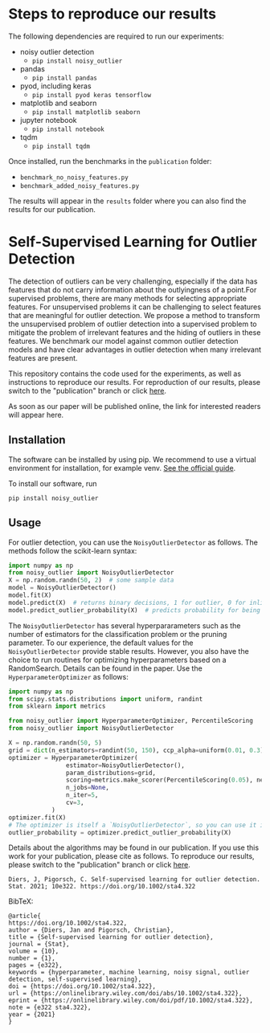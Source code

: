 # Steps to reproduce our results

The following dependencies are required to run our experiments:

- noisy outlier detection
    - `pip install noisy_outlier`
- pandas
    - `pip install pandas`
- pyod, including keras
    - `pip install pyod keras tensorflow`
- matplotlib and seaborn
    - `pip install matplotlib seaborn`
- jupyter notebook
    - `pip install notebook`
- tqdm
    - `pip install tqdm`

Once installed, run the benchmarks in the `publication` folder:
- `benchmark_no_noisy_features.py`
- `benchmark_added_noisy_features.py`

The results will appear in the `results` folder where you can also find the results for our publication.


# Self-Supervised Learning for Outlier Detection

The detection of outliers can be very challenging, especially if the data has features that do not carry 
information about the outlyingness of a point.For supervised problems, there are many methods for selecting 
appropriate features. For unsupervised problems it can be challenging to select features that are meaningful 
for outlier detection. We propose a method to transform the unsupervised problem of outlier detection into a 
supervised problem to mitigate the problem of irrelevant features and the hiding of outliers in these features. 
We benchmark our model against common outlier detection models and have clear advantages in outlier detection 
when many irrelevant features are present.

This repository contains the code used for the experiments, as well as instructions to reproduce our results. 
For reproduction of our results, please switch to the "publication" branch 
or click [here](https://github.com/JanDiers/self-supervised-outlier/tree/publication).

As soon as our paper will be published online, the link for interested readers will appear here.

## Installation

The software can be installed by using pip. We recommend to use a virtual environment for installation, for example 
venv. [See the official guide](https://docs.python.org/3/library/venv.html).

To install our software, run

``pip install noisy_outlier``


## Usage

For outlier detection, you can use the `NoisyOutlierDetector` as follows. The methods follow the scikit-learn syntax:

```python
import numpy as np
from noisy_outlier import NoisyOutlierDetector
X = np.random.randn(50, 2)  # some sample data
model = NoisyOutlierDetector()
model.fit(X)
model.predict(X)  # returns binary decisions, 1 for outlier, 0 for inlier
model.predict_outlier_probability(X)  # predicts probability for being an outlier, this is the recommended way   
```

The `NoisyOutlierDetector` has several hyperpararameters such as the number of estimators for the classification 
problem or the pruning parameter. To our experience, the default values for the `NoisyOutlierDetector` provide stable 
results. However, you also have the choice to run routines for optimizing hyperparameters based on a RandomSearch. Details
can be found in the paper. Use the `HyperparameterOptimizer` as follows:

````python
import numpy as np
from scipy.stats.distributions import uniform, randint
from sklearn import metrics

from noisy_outlier import HyperparameterOptimizer, PercentileScoring
from noisy_outlier import NoisyOutlierDetector

X = np.random.randn(50, 5)
grid = dict(n_estimators=randint(50, 150), ccp_alpha=uniform(0.01, 0.3), min_samples_leaf=randint(5, 10))
optimizer = HyperparameterOptimizer(
                estimator=NoisyOutlierDetector(),
                param_distributions=grid,
                scoring=metrics.make_scorer(PercentileScoring(0.05), needs_proba=True),
                n_jobs=None,
                n_iter=5,
                cv=3,
            )
optimizer.fit(X)
# The optimizer is itself a `NoisyOutlierDetector`, so you can use it in the same way:
outlier_probability = optimizer.predict_outlier_probability(X)
````
Details about the algorithms may be found in our publication. 
If you use this work for your publication, please cite as follows. To reproduce our results, 
please switch to the "publication" branch or click [here](https://github.com/JanDiers/self-supervised-outlier/tree/publication).

````
Diers, J, Pigorsch, C. Self‐supervised learning for outlier detection. Stat. 2021; 10e322. https://doi.org/10.1002/sta4.322 
````

BibTeX:

````
@article{
https://doi.org/10.1002/sta4.322,
author = {Diers, Jan and Pigorsch, Christian},
title = {Self-supervised learning for outlier detection},
journal = {Stat},
volume = {10},
number = {1},
pages = {e322},
keywords = {hyperparameter, machine learning, noisy signal, outlier detection, self-supervised learning},
doi = {https://doi.org/10.1002/sta4.322},
url = {https://onlinelibrary.wiley.com/doi/abs/10.1002/sta4.322},
eprint = {https://onlinelibrary.wiley.com/doi/pdf/10.1002/sta4.322},
note = {e322 sta4.322},
year = {2021}
}
````
